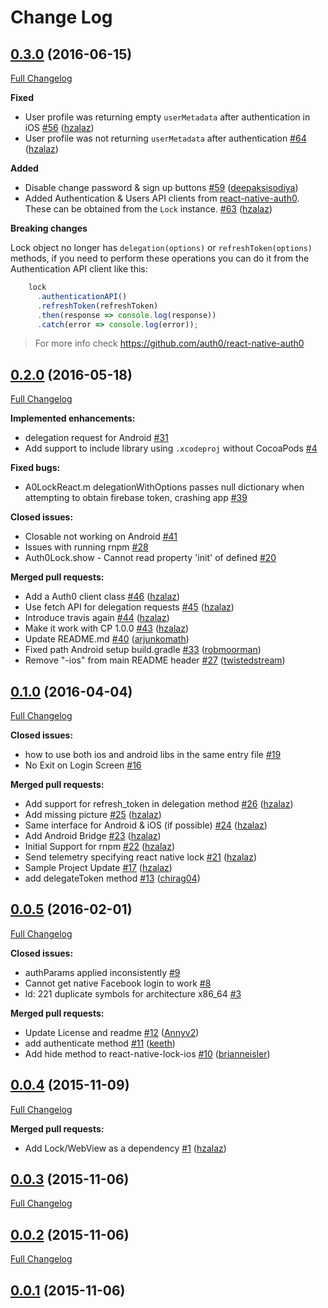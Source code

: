 # Change Log

## [0.3.0](https://github.com/auth0/react-native-lock/tree/0.3.0) (2016-06-15)
[Full Changelog](https://github.com/auth0/react-native-lock/compare/0.2.0...0.3.0)

**Fixed**

- User profile was returning empty `userMetadata` after authentication in iOS [\#56](https://github.com/auth0/react-native-lock/pull/56) ([hzalaz](https://github.com/hzalaz))
- User profile was not returning `userMetadata` after authentication [\#64](https://github.com/auth0/react-native-lock/pull/64) ([hzalaz](https://github.com/hzalaz))

**Added**

- Disable change password & sign up buttons [\#59](https://github.com/auth0/react-native-lock/pull/59) ([deepaksisodiya](https://github.com/deepaksisodiya))
- Added Authentication & Users API clients from [react-native-auth0](https://github.com/auth0/react-native-auth0). These can be obtained from the `Lock` instance. [\#63](https://github.com/auth0/react-native-lock/pull/63) ([hzalaz](https://github.com/hzalaz)) 

**Breaking changes**

Lock object no longer has `delegation(options)` or `refreshToken(options)` methods, if you need to perform these operations you can do it from the Authentication API client like this:

```js
    lock
      .authenticationAPI()
      .refreshToken(refreshToken)
      .then(response => console.log(response))
      .catch(error => console.log(error));
```

> For more info check https://github.com/auth0/react-native-auth0

## [0.2.0](https://github.com/auth0/react-native-lock/tree/0.2.0) (2016-05-18)
[Full Changelog](https://github.com/auth0/react-native-lock/compare/0.1.0...0.2.0)

**Implemented enhancements:**

- delegation request for Android [\#31](https://github.com/auth0/react-native-lock/issues/31)
- Add support to include library using `.xcodeproj` without CocoaPods [\#4](https://github.com/auth0/react-native-lock/issues/4)

**Fixed bugs:**

- A0LockReact.m delegationWithOptions passes null dictionary when attempting to obtain firebase token, crashing app [\#39](https://github.com/auth0/react-native-lock/issues/39)

**Closed issues:**

- Closable not working on Android [\#41](https://github.com/auth0/react-native-lock/issues/41)
- Issues with running rnpm [\#28](https://github.com/auth0/react-native-lock/issues/28)
- Auth0Lock.show - Cannot read property 'init' of defined  [\#20](https://github.com/auth0/react-native-lock/issues/20)

**Merged pull requests:**

- Add a Auth0 client class [\#46](https://github.com/auth0/react-native-lock/pull/46) ([hzalaz](https://github.com/hzalaz))
- Use fetch API for delegation requests [\#45](https://github.com/auth0/react-native-lock/pull/45) ([hzalaz](https://github.com/hzalaz))
- Introduce travis again [\#44](https://github.com/auth0/react-native-lock/pull/44) ([hzalaz](https://github.com/hzalaz))
- Make it work with CP 1.0.0 [\#43](https://github.com/auth0/react-native-lock/pull/43) ([hzalaz](https://github.com/hzalaz))
- Update README.md [\#40](https://github.com/auth0/react-native-lock/pull/40) ([arjunkomath](https://github.com/arjunkomath))
- Fixed path Android setup build.gradle [\#33](https://github.com/auth0/react-native-lock/pull/33) ([robmoorman](https://github.com/robmoorman))
- Remove "-ios" from main README header [\#27](https://github.com/auth0/react-native-lock/pull/27) ([twistedstream](https://github.com/twistedstream))

## [0.1.0](https://github.com/auth0/react-native-lock/tree/0.1.0) (2016-04-04)
[Full Changelog](https://github.com/auth0/react-native-lock/compare/0.0.5...0.1.0)

**Closed issues:**

- how to use both ios and android libs in the same entry file [\#19](https://github.com/auth0/react-native-lock/issues/19)
- No Exit on Login Screen [\#16](https://github.com/auth0/react-native-lock/issues/16)

**Merged pull requests:**

- Add support for refresh\_token in delegation method [\#26](https://github.com/auth0/react-native-lock/pull/26) ([hzalaz](https://github.com/hzalaz))
- Add missing picture [\#25](https://github.com/auth0/react-native-lock/pull/25) ([hzalaz](https://github.com/hzalaz))
- Same interface for Android & iOS \(if possible\) [\#24](https://github.com/auth0/react-native-lock/pull/24) ([hzalaz](https://github.com/hzalaz))
- Add Android Bridge [\#23](https://github.com/auth0/react-native-lock/pull/23) ([hzalaz](https://github.com/hzalaz))
- Initial Support for rnpm [\#22](https://github.com/auth0/react-native-lock/pull/22) ([hzalaz](https://github.com/hzalaz))
- Send telemetry specifying react native lock [\#21](https://github.com/auth0/react-native-lock/pull/21) ([hzalaz](https://github.com/hzalaz))
- Sample Project Update [\#17](https://github.com/auth0/react-native-lock/pull/17) ([hzalaz](https://github.com/hzalaz))
- add delegateToken method [\#13](https://github.com/auth0/react-native-lock/pull/13) ([chirag04](https://github.com/chirag04))

## [0.0.5](https://github.com/auth0/react-native-lock/tree/0.0.5) (2016-02-01)
[Full Changelog](https://github.com/auth0/react-native-lock/compare/0.0.4...0.0.5)

**Closed issues:**

- authParams applied inconsistently [\#9](https://github.com/auth0/react-native-lock/issues/9)
- Cannot get native Facebook login to work [\#8](https://github.com/auth0/react-native-lock/issues/8)
- ld: 221 duplicate symbols for architecture x86\_64 [\#3](https://github.com/auth0/react-native-lock/issues/3)

**Merged pull requests:**

- Update License and readme [\#12](https://github.com/auth0/react-native-lock/pull/12) ([Annyv2](https://github.com/Annyv2))
- add authenticate method [\#11](https://github.com/auth0/react-native-lock/pull/11) ([keeth](https://github.com/keeth))
- Add hide method to react-native-lock-ios [\#10](https://github.com/auth0/react-native-lock/pull/10) ([brianneisler](https://github.com/brianneisler))

## [0.0.4](https://github.com/auth0/react-native-lock/tree/0.0.4) (2015-11-09)
[Full Changelog](https://github.com/auth0/react-native-lock/compare/0.0.3...0.0.4)

**Merged pull requests:**

- Add Lock/WebView as a dependency [\#1](https://github.com/auth0/react-native-lock/pull/1) ([hzalaz](https://github.com/hzalaz))

## [0.0.3](https://github.com/auth0/react-native-lock/tree/0.0.3) (2015-11-06)
[Full Changelog](https://github.com/auth0/react-native-lock/compare/0.0.2...0.0.3)

## [0.0.2](https://github.com/auth0/react-native-lock/tree/0.0.2) (2015-11-06)
[Full Changelog](https://github.com/auth0/react-native-lock/compare/0.0.1...0.0.2)

## [0.0.1](https://github.com/auth0/react-native-lock/tree/0.0.1) (2015-11-06)
